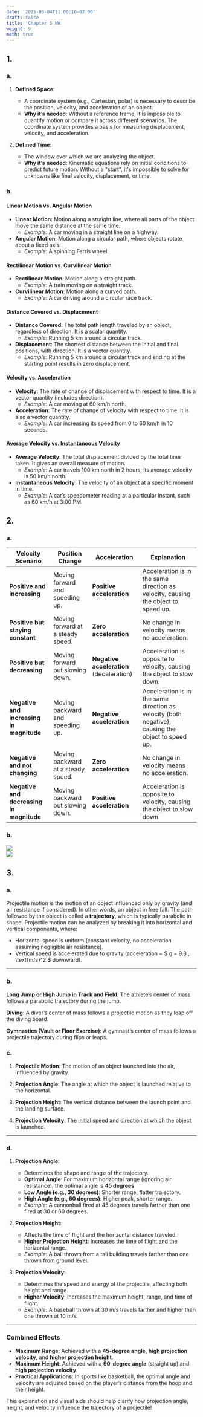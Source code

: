 ```yaml
---
date: '2025-03-04T11:00:10-07:00'
draft: false
title: 'Chapter 5 HW'
weight: 9
math: true
---
```


## 1.
### a. 

1. **Defined Space**:  
   - A coordinate system (e.g., Cartesian, polar) is necessary to describe the position, velocity, and acceleration of an object.  
   - **Why it’s needed**: Without a reference frame, it is impossible to quantify motion or compare it across different scenarios. The coordinate system provides a basis for measuring displacement, velocity, and acceleration.

2. **Defined Time**:  
   - The window over which we are analyzing the object.  
   - **Why it’s needed**: Kinematic equations rely on initial conditions to predict future motion. Without a "start", it's impossible to solve for unknowns like final velocity, displacement, or time.

### b. 

#### **Linear Motion vs. Angular Motion**
- **Linear Motion**: Motion along a straight line, where all parts of the object move the same distance at the same time.  
  - *Example*: A car moving in a straight line on a highway.  
- **Angular Motion**: Motion along a circular path, where objects rotate about a fixed axis.  
  - *Example*: A spinning Ferris wheel.

#### **Rectilinear Motion vs. Curvilinear Motion**
- **Rectilinear Motion**: Motion along a straight path.  
  - *Example*: A train moving on a straight track.  
- **Curvilinear Motion**: Motion along a curved path.  
  - *Example*: A car driving around a circular race track.

#### **Distance Covered vs. Displacement**
- **Distance Covered**: The total path length traveled by an object, regardless of direction. It is a scalar quantity.  
  - *Example*: Running 5 km around a circular track.  
- **Displacement**: The shortest distance between the initial and final positions, with direction. It is a vector quantity.  
  - *Example*: Running 5 km around a circular track and ending at the starting point results in zero displacement.

#### **Velocity vs. Acceleration**
- **Velocity**: The rate of change of displacement with respect to time. It is a vector quantity (includes direction).  
  - *Example*: A car moving at 60 km/h north.  
- **Acceleration**: The rate of change of velocity with respect to time. It is also a vector quantity.  
  - *Example*: A car increasing its speed from 0 to 60 km/h in 10 seconds.

#### **Average Velocity vs. Instantaneous Velocity**
- **Average Velocity**: The total displacement divided by the total time taken. It gives an overall measure of motion.  
  - *Example*: A car travels 100 km north in 2 hours; its average velocity is 50 km/h north.  
- **Instantaneous Velocity**: The velocity of an object at a specific moment in time.  
  - *Example*: A car’s speedometer reading at a particular instant, such as 60 km/h at 3:00 PM.

## 2.

### a.

| **Velocity Scenario**                          | **Position Change**                                                                 | **Acceleration**                                                                 | **Explanation**                                                                                   |
|------------------------------------------------|------------------------------------------------------------------------------------|---------------------------------------------------------------------------------|---------------------------------------------------------------------------------------------------|
| **Positive and increasing**        | Moving forward and speeding up.                    | **Positive acceleration**                                                       | Acceleration is in the same direction as velocity, causing the object to speed up.               |
| **Positive but staying constant**  | Moving forward at a steady speed.                  | **Zero acceleration**                                                           | No change in velocity means no acceleration.                                                     |
| **Positive but decreasing**        | Moving forward but slowing down.                   | **Negative acceleration** (deceleration)                                        | Acceleration is opposite to velocity, causing the object to slow down.                           |
| **Negative and increasing in magnitude**        | Moving backward and speeding up.                   | **Negative acceleration**                                                       | Acceleration is in the same direction as velocity (both negative), causing the object to speed up.|
| **Negative and not changing**      | Moving backward at a steady speed.                 | **Zero acceleration**                                                           | No change in velocity means no acceleration.                                                     |
| **Negative and decreasing in magnitude**        | Moving backward but slowing down.                  | **Positive acceleration**                                                       | Acceleration is opposite to velocity, causing the object to slow down.                           |

### b.
<div class="rounded-lg float-left max-w-xs mr-4">
    <img src="/images/hw5p2bb.jpg" alt=" ">
</div>
<div class="rounded-lg float-left max-w-xs mr-4">
    <img src="/images/hw5p2b.png" alt=" ">
</div>
<div class="clear-both"></div>

## 3.

### a.
Projectile motion is the motion of an object influenced only by gravity (and air resistance if considered). In other words, an object in free fall. The path followed by the object is called a **trajectory**, which is typically parabolic in shape. Projectile motion can be analyzed by breaking it into horizontal and vertical components, where:
- Horizontal speed is uniform (constant velocity, no acceleration assuming negligible air resistance).  
- Vertical speed is accelerated due to gravity (acceleration = $ g = 9.8 \, \text{m/s}^2 $ downward).

---

### b.
**Long Jump or High Jump in Track and Field**: The athlete’s center of mass follows a parabolic trajectory during the jump.  


**Diving**: A diver’s center of mass follows a projectile motion as they leap off the diving board.   

**Gymnastics (Vault or Floor Exercise)**: A gymnast’s center of mass follows a projectile trajectory during flips or leaps.  

### c.

1. **Projectile Motion**: The motion of an object launched into the air, influenced by gravity.

2. **Projection Angle**: The angle at which the object is launched relative to the horizontal.

3. **Projection Height**: The vertical distance between the launch point and the landing surface.

4. **Projection Velocity**: The initial speed and direction at which the object is launched.

---

### d.

1. **Projection Angle**:  
   - Determines the shape and range of the trajectory.  
   - **Optimal Angle**: For maximum horizontal range (ignoring air resistance), the optimal angle is **45 degrees**.  
   - **Low Angle (e.g., 30 degrees)**: Shorter range, flatter trajectory.  
   - **High Angle (e.g., 60 degrees)**: Higher peak, shorter range.  
   - *Example*: A cannonball fired at 45 degrees travels farther than one fired at 30 or 60 degrees.  

2. **Projection Height**:  
   - Affects the time of flight and the horizontal distance traveled.  
   - **Higher Projection Height**: Increases the time of flight and the horizontal range.  
   - *Example*: A ball thrown from a tall building travels farther than one thrown from ground level.  

3. **Projection Velocity**:  
   - Determines the speed and energy of the projectile, affecting both height and range.  
   - **Higher Velocity**: Increases the maximum height, range, and time of flight.  
   - *Example*: A baseball thrown at 30 m/s travels farther and higher than one thrown at 10 m/s.  

---

### **Combined Effects**
- **Maximum Range**: Achieved with a **45-degree angle**, **high projection velocity**, and **higher projection height**.  
- **Maximum Height**: Achieved with a **90-degree angle** (straight up) and **high projection velocity**.  
- **Practical Applications**: In sports like basketball, the optimal angle and velocity are adjusted based on the player’s distance from the hoop and their height.  

This explanation and visual aids should help clarify how projection angle, height, and velocity influence the trajectory of a projectile!
